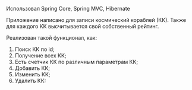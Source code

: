 Использовал Spring Core, Spring MVC, Hibernate

Приложение написано для записи космический кораблей (КК). Также для каждого КК высчитывается свой собственный рейтинг.

Реализован такой функционал, как:

1. Поиск КК по id;
2. Получение всех КК;
3. Есть счетчик КК по различным параметрам КК;
4. Добавить КК;
5. Изменить КК;
6. Удалить КК:
